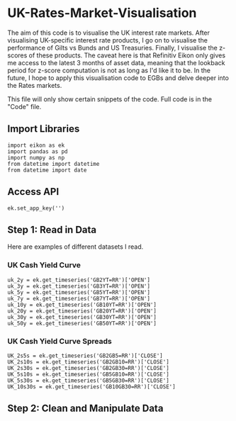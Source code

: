 # UK-Rates-Market-Visualisation
The aim of this code is to visualise the UK interest rate markets. After visualising UK-specific interest rate products, I go on to visualise the performance of Gilts vs Bunds and US Treasuries. Finally, I visualise the z-scores of these products. The caveat here is that Refinitiv Eikon only gives me access to the latest 3 months of asset data, meaning that the lookback period for z-score computation is not as long as I'd like it to be.
In the future, I hope to apply this visualisation code to EGBs and delve deeper into the Rates markets.

This file will only show certain snippets of the code. Full code is in the "Code" file.

## Import Libraries
```
import eikon as ek
import pandas as pd
import numpy as np
from datetime import datetime
from datetime import date
```
## Access API
```
ek.set_app_key('')
```
## Step 1: Read in Data
Here are examples of different datasets I read.
### UK Cash Yield Curve
```
uk_2y = ek.get_timeseries('GB2YT=RR')['OPEN']
uk_3y = ek.get_timeseries('GB3YT=RR')['OPEN']
uk_5y = ek.get_timeseries('GB5YT=RR')['OPEN']
uk_7y = ek.get_timeseries('GB7YT=RR')['OPEN']
uk_10y = ek.get_timeseries('GB10YT=RR')['OPEN']
uk_20y = ek.get_timeseries('GB20YT=RR')['OPEN']
uk_30y = ek.get_timeseries('GB30YT=RR')['OPEN']
uk_50y = ek.get_timeseries('GB50YT=RR')['OPEN']
```
### UK Cash Yield Curve Spreads
```
UK_2s5s = ek.get_timeseries('GB2GB5=RR')['CLOSE']
UK_2s10s = ek.get_timeseries('GB2GB10=RR')['CLOSE']
UK_2s30s = ek.get_timeseries('GB2GB30=RR')['CLOSE']
UK_5s10s = ek.get_timeseries('GB5GB10=RR')['CLOSE']
UK_5s30s = ek.get_timeseries('GB5GB30=RR')['CLOSE']
UK_10s30s = ek.get_timeseries('GB10GB30=RR')['CLOSE']
```
## Step 2: Clean and Manipulate Data
